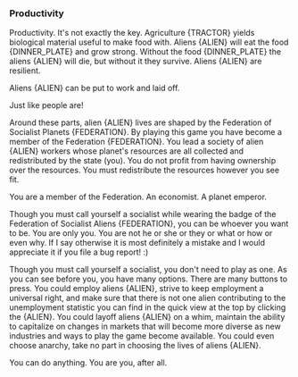 ### Productivity

Productivity. It's not exactly the key. Agriculture {TRACTOR} yields biological material useful to make food with. Aliens {ALIEN} will eat the food {DINNER_PLATE} and grow strong. Without the food {DINNER_PLATE} the aliens {ALIEN} will die, but without it they survive. Aliens {ALIEN} are resilient.

Aliens {ALIEN} can be put to work and laid off.

Just like people are!

Around these parts, alien {ALIEN} lives are shaped by the Federation of Socialist Planets {FEDERATION}. By playing this game you have become a member of the Federation {FEDERATION}. You lead a society of alien {ALIEN} workers whose planet's resources are all collected and redistributed by the state (you). You do not profit from having ownership over the resources. You must redistribute the resources however you see fit.

You are a member of the Federation. An economist. A planet emperor.

Though you must call yourself a socialist while wearing the badge of the Federation of Socialist Aliens {FEDERATION}, you can be whoever you want to be. You are only you. You are not he or she or they or what or how or even why. If I say otherwise it is most definitely a mistake and I would appreciate it if you file a bug report! :)

Though you must call yourself a socialist, you don't need to play as one. As you can see before you, you have many options. There are many buttons to press. You could employ aliens {ALIEN}, strive to keep employment a universal right, and make sure that there is not one alien contributing to the unemployment statistic you can find in the quick view at the top by clicking the {ALIEN}. You could layoff aliens {ALIEN} on a whim, maintain the ability to capitalize on changes in markets that will become more diverse as new industries and ways to play the game become available. You could even choose anarchy, take no part in choosing the lives of aliens {ALIEN}.

You can do anything. You are you, after all.
